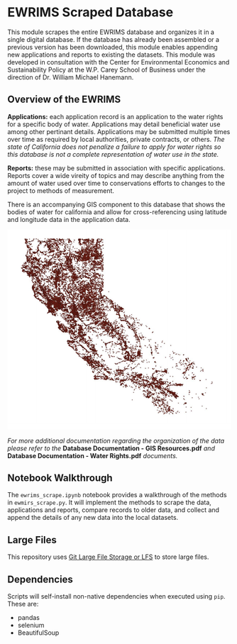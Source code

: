 # EWRIMS Scraped Database

This module scrapes the entire EWRIMS database and organizes it in a single digital database. If the database has already been assembled or a previous version has been downloaded, this module enables appending new applications and reports to existing the datasets. This module was developed in consultation with the Center for Environmental Economics and Sustainability Policy at the W.P. Carey School of Business under the direction of Dr. William Michael Hanemann. 

## Overview of the EWRIMS

**Applications:** each application record is an application to the water rights for a specific body of water. Applications may detail beneficial water use among other pertinant details. Applications may be submitted multiple times over time as required by local authorities, private contracts, or others. *The state of California does not penalize a failure to apply for water rights so this database is not a complete representation of water use in the state.*

**Reports:** these may be submitted in association with specific applications. Reports cover a wide vireity of topics and may describe anything from the amount of water used over time to conservations efforts to changes to the project to methods of measurement.

There is an accompanying GIS component to this database that shows the bodies of water for california and allow for cross-referencing using latitude and longitude data in the application data. 

![Cali_Bodies_of_Water_Image](CaliforniaBodiesOfWater.PNG)

*For more additional documentation regarding the organization of the data please refer to the* **Database Documentation - GIS Resources.pdf** *and* **Database Documentation - Water Rights.pdf** *documents.*

## Notebook Walkthrough

The `ewrims_scrape.ipynb` notebook provides a walkthrough of the methods in `ewmirs_scrape.py`. It will implement the methods to scrape the data, applications and reports, compare records to older data, and collect and append the details of any new data into the local datasets.

## Large Files

This repository uses [Git Large File Storage or LFS](https://git-lfs.github.com/) to store large files. 

## Dependencies 

Scripts will self-install non-native dependencies when executed using `pip`. These are: 
* pandas
* selenium
* BeautifulSoup
